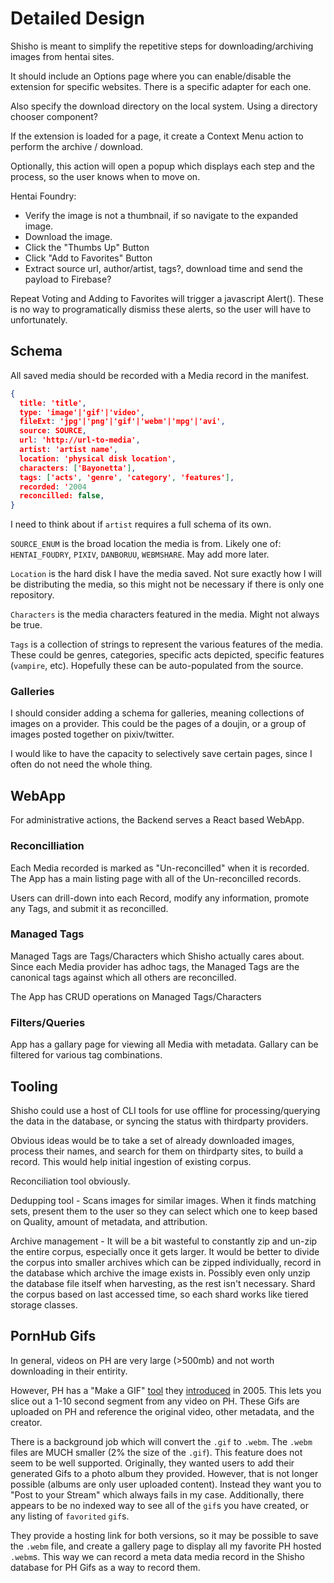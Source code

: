 # Detailed Design

Shisho is meant to simplify the repetitive steps for downloading/archiving images from hentai sites.

It should include an Options page where you can enable/disable the extension for specific websites. There is a specific adapter for each one.

Also specify the download directory on the local system. Using a directory chooser component?

If the extension is loaded for a page, it create a Context Menu action to perform the archive / download.

Optionally, this action will open a popup which displays each step and the process, so the user knows when to move on.

Hentai Foundry:

- Verify the image is not a thumbnail, if so navigate to the expanded image.
- Download the image.
- Click the "Thumbs Up" Button
- Click "Add to Favorites" Button
- Extract source url, author/artist, tags?, download time and send the payload to Firebase?

Repeat Voting and Adding to Favorites will trigger a javascript Alert(). These is no way to programatically dismiss these alerts, so the user will have to unfortunately.

## Schema

All saved media should be recorded with a Media record in the manifest.

```json
{
  title: 'title',
  type: 'image'|'gif'|'video',
  fileExt: 'jpg'|'png'|'gif'|'webm'|'mpg'|'avi',
  source: SOURCE,
  url: 'http://url-to-media',
  artist: 'artist name',
  location: 'physical disk location',
  characters: ['Bayonetta'],
  tags: ['acts', 'genre', 'category', 'features'],
  recorded: '2004
  reconcilled: false,
}
```

I need to think about if `artist` requires a full schema of its own.

`SOURCE_ENUM` is the broad location the media is from. Likely one of: `HENTAI_FOUDRY`, `PIXIV`, `DANBORUU`, `WEBMSHARE`. May add more later.

`Location` is the hard disk I have the media saved. Not sure exactly how I will be distributing the media, so this might not be necessary if there is only one repository.

`Characters` is the media characters featured in the media. Might not always be true.

`Tags` is a collection of strings to represent the various features of the media. These could be genres, categories, specific acts depicted, specific features (`vampire`, etc). Hopefully these can be auto-populated from the source.

### Galleries

I should consider adding a schema for galleries, meaning collections of images on a provider. This could be the pages of a doujin, or a group of images posted together on pixiv/twitter.

I would like to have the capacity to selectively save certain pages, since I often do not need the whole thing.

## WebApp

For administrative actions, the Backend serves a React based WebApp.

### Reconcilliation

Each Media recorded is marked as "Un-reconcilled" when it is recorded. The App has a main listing page with all of the Un-reconcilled records.

Users can drill-down into each Record, modify any information, promote any Tags, and submit it as reconcilled.

### Managed Tags

Managed Tags are Tags/Characters which Shisho actually cares about. Since each Media provider has adhoc tags, the Managed Tags are the canonical tags against which all others are reconcilled.

The App has CRUD operations on Managed Tags/Characters

### Filters/Queries

App has a gallary page for viewing all Media with metadata. Gallary can be filtered for various tag combinations.

## Tooling

Shisho could use a host of CLI tools for use offline for processing/querying the data in the database, or syncing the status with thirdparty providers.

Obvious ideas would be to take a set of already downloaded images, process their names, and search for them on thirdparty sites, to build a record. This would help initial ingestion of existing corpus.

Reconciliation tool obviously.

Dedupping tool - Scans images for similar images. When it finds matching sets, present them to the user so they can select which one to keep based on Quality, amount of metadata, and attribution.

Archive management - It will be a bit wasteful to constantly zip and un-zip the entire corpus, especially once it gets larger. It would be better to divide the corpus into smaller archives which can be zipped individually, record in the database which archive the image exists in.
Possibly even only unzip the database file itself when harvesting, as the rest isn't necessary.
Shard the corpus based on last accessed time, so each shard works like tiered storage classes.

## PornHub Gifs

In general, videos on PH are very large (>500mb) and not worth downloading in their entirity.

However, PH has a "Make a GIF" [tool](https://www.pornhub.com/gifgenerator) they [introduced](https://www.pornhub.com/blog/1811) in 2005. This lets you slice out a 1-10 second segment from any video on PH. These Gifs are uploaded on PH and reference the original video, other metadata, and the creator.

There is a background job which will convert the `.gif` to `.webm`. The `.webm` files are MUCH smaller (2% the size of the `.gif`). This feature does not seem to be well supported. Originally, they wanted users to add their generated Gifs to a photo album they provided. However, that is not longer possible (albums are only user uploaded content). Instead they want you to "Post to your Stream" which always fails in my case. Additionally, there appears to be no indexed way to see all of the `gif`s you have created, or any listing of `favorited` `gif`s.

They provide a hosting link for both versions, so it may be possible to save the `.webm` file, and create a gallery page to display all my favorite PH hosted `.webm`s. This way we can record a meta data media record in the Shisho database for PH Gifs as a way to record them.
